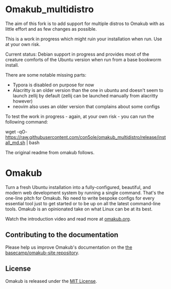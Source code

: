 # Omakub_multidistro
The aim of this fork is to add support for multiple distros to Omakub with as little effort and as few changes as possible.

This is a work in progress which might ruin your installation when run. Use at your own risk.

Current status: Debian support in progress and provides most of the creature comforts of the Ubuntu version when run from a base bookworm install.

There are some notable missing parts:

- Typora is disabled on purpose for now
- Alacritty is an older version than the one in ubuntu and doesn't seem to launch zellij by default (zellij can be launched manually from alacritty however)
- neovim also uses an older version that complains about some configs



To test the work in progress - again, at your own risk - you can run the following command:

wget -qO- https://raw.githubusercontent.com/con5ole/omakub_multidistro/release/install_md.sh | bash

The original readme from omakub follows.

# Omakub

Turn a fresh Ubuntu installation into a fully-configured, beautiful, and modern web development system by running a single command. That's the one-line pitch for Omakub. No need to write bespoke configs for every essential tool just to get started or to be up on all the latest command-line tools. Omakub is an opinionated take on what Linux can be at its best.

Watch the introduction video and read more at [omakub.org](https://omakub.org).

## Contributing to the documentation

Please help us improve Omakub's documentation on the [the basecamp/omakub-site repository](https://github.com/basecamp/omakub-site).

## License

Omakub is released under the [MIT License](https://opensource.org/licenses/MIT).
